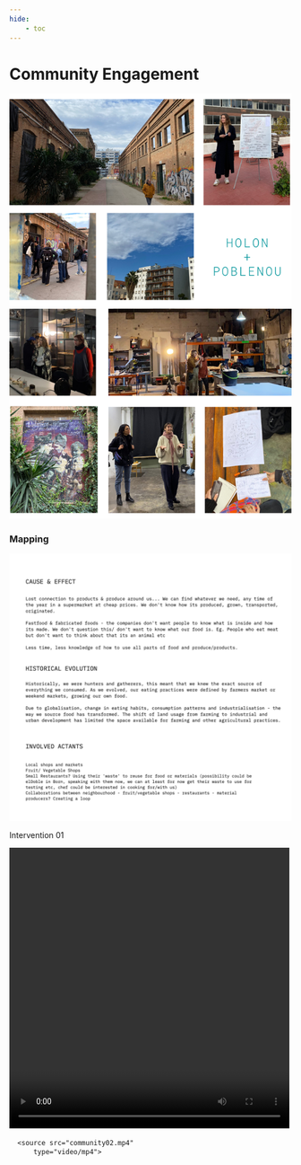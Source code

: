 ```yaml
---
hide:
    - toc
---
```


# **Community Engagement**


![](../images/Community01.png)

<h3>Mapping</h3>

![](../images/Mapping01.jpg)

Intervention 01

<video width="500px" height="500px"
        controls="controls"/>
        
      <source src="community02.mp4"
          type="video/mp4">
  </video>
